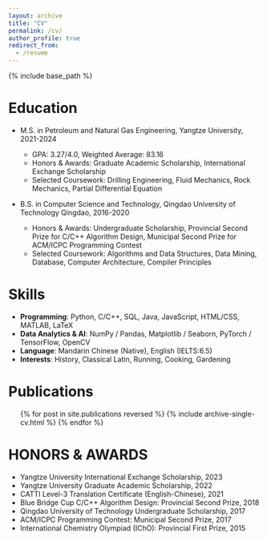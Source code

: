 ```yaml
---
layout: archive
title: "CV"
permalink: /cv/
author_profile: true
redirect_from:
  - /resume
---
```


{% include base_path %}

Education
======
* M.S. in Petroleum and Natural Gas Engineering, Yangtze University, 2021-2024
  * GPA: 3.27/4.0, Weighted Average: 83.16
  * Honors & Awards: Graduate Academic Scholarship, International Exchange Scholarship
  * Selected Coursework: Drilling Engineering, Fluid Mechanics, Rock Mechanics, Partial Differential Equation

* B.S. in Computer Science and Technology, Qingdao University of Technology	Qingdao, 2016-2020
  * Honors & Awards: Undergraduate Scholarship, Provincial Second Prize for C/C++ Algorithm Design, Municipal Second Prize for ACM/ICPC Programming Contest
  * Selected Coursework: Algorithms and Data Structures, Data Mining, Database, Computer Architecture, Compiler Principles

<!-- Work experience
======
* Spring 2024: Academic Pages Collaborator
  * GitHub University
  * Duties includes: Updates and improvements to template
  * Supervisor: The Users

* Fall 2015: Research Assistant
  * GitHub University
  * Duties included: Merging pull requests
  * Supervisor: Professor Hub

* Summer 2015: Research Assistant
  * GitHub University
  * Duties included: Tagging issues
  * Supervisor: Professor Git
   -->
Skills
======


* **Programming**: Python, C/C++, SQL, Java, JavaScript, HTML/CSS, MATLAB, LaTeX
* **Data Analytics & AI**: NumPy / Pandas, Matplotlib / Seaborn, PyTorch / TensorFlow, OpenCV
* **Language**: Mandarin Chinese (Native), English (IELTS:6.5)
* **Interests**: History, Classical Latin, Running, Cooking, Gardening

<!-- * Skill 2
  * Sub-skill 2.1
  * Sub-skill 2.2
  * Sub-skill 2.3
* Skill 3 -->

Publications
======
  <ul>{% for post in site.publications reversed %}
    {% include archive-single-cv.html %}
  {% endfor %}</ul>
  
<!-- Talks
======
  <ul>{% for post in site.talks reversed %}
    {% include archive-single-talk-cv.html  %}
  {% endfor %}</ul>
  
Teaching
======
  <ul>{% for post in site.teaching reversed %}
    {% include archive-single-cv.html %}
  {% endfor %}</ul>
  
Service and leadership
======
* Currently signed in to 43 different slack teams -->

HONORS & AWARDS 
======
* Yangtze University International Exchange Scholarship,	2023
* Yangtze University Graduate Academic Scholarship,	2022
* CATTI Level-3 Translation Certificate (English-Chinese),	2021
* Blue Bridge Cup C/C++ Algorithm Design: Provincial Second Prize,	2018
* Qingdao University of Technology Undergraduate Scholarship,	2017
* ACM/ICPC Programming Contest: Municipal Second Prize,	2017
* International Chemistry Olympiad (IChO): Provincial First Prize,	2015

